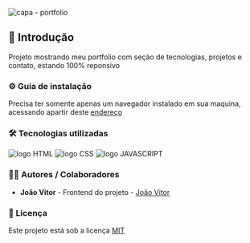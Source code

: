 ![capa - portfolio](https://github.com/JoaoVitor2004/portfolio/assets/143558833/b041fbfa-1060-4979-afa3-98c68d3dfe3e)

## 🎯 Introdução

Projeto mostrando meu portfolio com seção de tecnologias, projetos e contato, estando 100% reponsivo

### ⚙ Guia de instalação

Precisa ter somente apenas um navegador instalado em sua maquina, acessando apartir deste [endereço](https://JoaoVitor2004.github.io/portfolio)

### 🛠 Tecnologias utilizadas

<div>
  <img src="https://img.shields.io/badge/HTML5-E34F26?style=for-the-badge&logo=html5&logoColor=white" alt="logo HTML">
  <img src="https://img.shields.io/badge/CSS3-1572B6?style=for-the-badge&logo=css3&logoColor=white" alt="logo CSS">
  <img src="https://img.shields.io/badge/JavaScript-F7DF1E?style=for-the-badge&logo=javascript&logoColor=black" alt="logo JAVASCRIPT">
</div>

### 👨‍💻 Autores / Colaboradores

- **João Vitor** - Frontend do projeto - [João Vitor](https://linkedin.com/in/joão-vitor-souza)

### 📃 Licença

Este projeto está sob a licença [MIT]()
